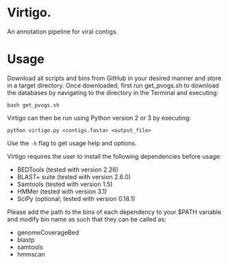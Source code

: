 # Virtigo.
An annotation pipeline for viral contigs.

# Usage
Download all scripts and bins from GitHub in your desired manner and store in a target directory. Once downloaded, first run get_pvogs.sh to download the databases by navigating to the directory in the Terminal and executing:
```
bash get_pvogs.sh
```
Virtigo can then be run using Python version 2 or 3 by executing:
```
python virtigo.py <contigs.fasta> <output_file>
```
Use the `-h` flag to get usage help and options. 

Virtigo requires the user to install the following dependencies before usage:
* BEDTools (tested with version 2.26)
* BLAST+ suite (tested with version 2.6.0)
* Samtools (tested with version 1.5)
* HMMer (tested with version 3.1)
* SciPy (optional; tested with version 0.18.1)

Please add the path to the bins of each dependency to your $PATH variable and modify bin name as such that they can be called as:
* genomeCoverageBed
* blastp
* samtools
* hmmscan
